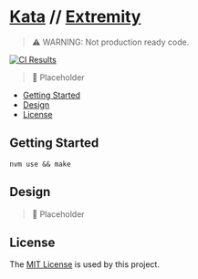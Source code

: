 # [Kata](https://github.com/dbtedman/kata) // [Extremity](https://github.com/dbtedman/kata-extremity)

> ⚠️ WARNING: Not production ready code.

[![CI Results](https://github.com/dbtedman/kata-extremity/workflows/ci/badge.svg)](https://github.com/dbtedman/kata-extremity/actions?workflow=ci)

> 🚧 Placeholder

-   [Getting Started](#getting-started)
-   [Design](#design)
-   [License](#license)

## Getting Started

```shell
nvm use && make
```

## Design

> 🚧 Placeholder

## License

The [MIT License](./LICENSE.md) is used by this project.
